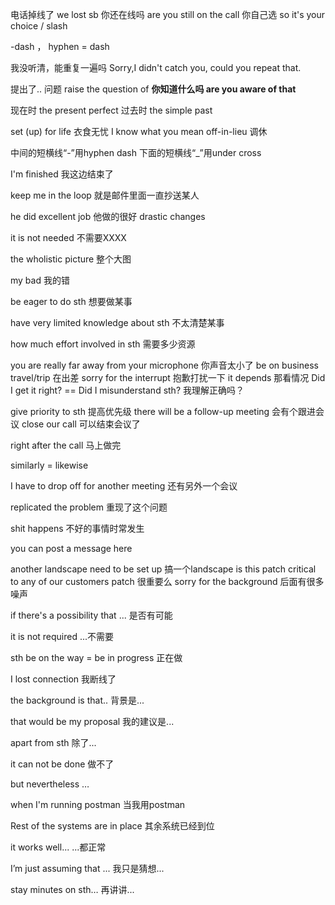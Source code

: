 电话掉线了   we lost sb
你还在线吗   are you still on the call
你自己选     so  it's your choice
 /   slash

-dash  ， hyphen = dash

我没听清，能重复一遍吗  Sorry,I didn't catch you, could you repeat that.

提出了.. 问题  raise the question of
**你知道什么吗  are you aware of that** 

现在时 the present perfect
过去时 the simple past

set (up) for life  衣食无忧
I know what you mean
off-in-lieu  调休

中间的短横线“-”用hyphen   dash
下面的短横线“_”用under cross

I'm finished  我这边结束了

keep me in the loop   就是邮件里面一直抄送某人

he did excellent job   他做的很好
drastic changes



it is not needed  不需要XXXX

the wholistic picture  整个大图

my bad 我的错



be eager to do sth   想要做某事

have very limited knowledge about sth  不太清楚某事

how much effort involved in sth  需要多少资源

you are really far away from your microphone  你声音太小了
be on business travel/trip  在出差
sorry for the interrupt  抱歉打扰一下 
it depends   那看情况
Did I get it right?   ==  Did I misunderstand sth?  我理解正确吗？

give priority to sth 提高优先级
there will be a follow-up meeting 会有个跟进会议
close our call 可以结束会议了

right after the call 马上做完

similarly = likewise

I have to drop off for another meeting 还有另外一个会议

replicated the problem  重现了这个问题

shit happens  不好的事情时常发生

you can post a message  here  

another landscape need to be set up   搞一个landscape
is this patch critical to any of our customers   patch 很重要么
sorry for the background   后面有很多噪声

if there's a possibility that ...   是否有可能

it is not required   ...不需要

sth be on the way = be in progress 正在做

I lost connection  我断线了

the background is that.. 背景是...

that would be my proposal  我的建议是... 

apart from sth   除了... 

it can not be done 做不了 

but nevertheless …  

when I'm running postman  当我用postman 

Rest of the systems are in place  其余系统已经到位

it works well...  ...都正常

I’m just assuming  that ... 我只是猜想...

stay minutes on sth…  再讲讲...